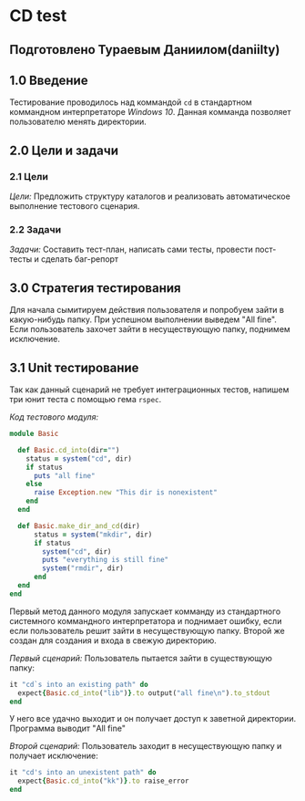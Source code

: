 # CD test

## Подготовлено Тураевым Даниилом(daniilty)

## 1.0 Введение

Тестирование проводилось над коммандой `cd` в стандартном коммандном интерпретаторе *Windows 10*. Данная комманда позволяет пользователю менять директории.

## 2.0 Цели и задачи

### 2.1 Цели

*Цели:* Предложить структуру каталогов и реализовать автоматическое выполнение тестового сценария.

### 2.2 Задачи

*Задачи:* Составить тест-план, написать сами тесты, провести пост-тесты и сделать баг-репорт

## 3.0 Стратегия тестирования 

Для начала сымитируем действия пользователя и попробуем зайти в какую-нибудь папку. При успешном выполнении выведем "All fine". Если пользователь захочет зайти в несуществующую папку, поднимем исключение.

## 3.1 Unit тестирование

Так как данный сценарий не требует интеграционных тестов, напишем три юнит теста с помощью гема `rspec`.

*Код тестового модуля:*

```ruby
module Basic

  def Basic.cd_into(dir="")
    status = system("cd", dir)
    if status
      puts "all fine"
    else
      raise Exception.new "This dir is nonexistent"
    end
  end

  def Basic.make_dir_and_cd(dir)
      status = system("mkdir", dir)
      if status
        system("cd", dir)
        puts "everything is still fine"
        system("rmdir", dir)
      end
  end
end
```
Первый метод данного модуля запускает комманду из стандартного системного коммандного интерпретатора и поднимает ошибку, если если пользователь решит зайти в несуществующую папку. Второй же создан для создания и входа в свежую директорию.

*Первый сценарий:* Пользователь пытается зайти в существующую папку:
```ruby
it "cd`s into an existing path" do
  expect{Basic.cd_into("lib")}.to output("all fine\n").to_stdout
end
```
У него все удачно выходит и он получает доступ к заветной директории. Программа выводит "All fine"

*Второй сценарий:* Пользователь заходит в несуществующую папку и получает исключение:
```ruby
it "cd's into an unexistent path" do
  expect{Basic.cd_into("kk")}.to raise_error
end
```

